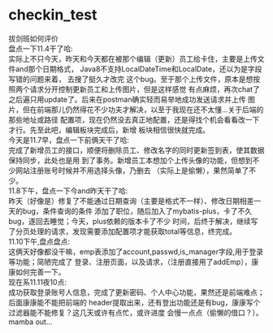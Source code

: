 # checkin_test
拔剑班如何评价  
盘点一下11.4干了哈:  
实际上不只今天，昨天和今天都在被那个编辑（更新）员工给卡住，主要是上传文件and那个日期格式，
Java8不支持LocalDateTime和LocalDate，还以为是字段写错的问题来着， 去搜了挺久才改完
这个bug。至于那个上传文件，原本是想按照两个请求分开控制更新员工和上传图片，但是这样感觉
有点麻烦，再次chat了之后遍只用update了。后来在postman确实轻而易举地成功发送请求并上传
图片，但在前端那儿仍然得花不少功夫才解决，以至于我现在还不太懂...关于后端的那些地址或路径
配置项，现在仍然没去真正地配置，还是得找个机会看看改一下才行。先至此吧，编辑板块完成后，新增
板块相信很快就完成。  
今天是11.7早，盘点一下前俩天干了哈:  
完成了新增员工的接口，顺便将删除员工、修改名字的同时更新签到表，使其数据保持同步，此处也是用
到了事务。新增员工本想加个上传头像的功能，但想到不少网站注册账号时候并不用选择头像，乃删去
（实际上是偷懒），果然简单了不少。  
11.8下午，盘点一下今and昨天干了哈:  
昨天（好像是）修复了不能通过日期查询（主要是格式不一样）、修改日期相差一天的bug，条件查询的条件
添加了职位，随后加入了mybatis-plus，卡了不久bug，遂回去睡觉；今天，plus依赖的版本卡了不少
时间，后终于解决，继续写了分页处理的请求，发现需要添加配置项才能获取total等信息，终完成。  
11.10下午,盘点盘点:  
这俩天好像都没干嘛，emp表添加了account,passwd,is_manager字段,用于登录等功能；简陋完成了
登录、注册页面，以及请求，（注册直接用了addEmp），康康如何完善一下。  
现在系11.11夜10点:  
成功获取登录账号人信息，完成了更新密码、个人中心功能，果然还是前端难点；后面康康能不能把前端的
header提取出来，还有登出功能还是有bug，康康写个过滤器能不能修复？这几天或许有点忙，或许进度
会慢一点点（偷懒的借口？）。mamba out...